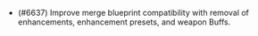 - (#6637) Improve merge blueprint compatibility with removal of enhancements, enhancement presets, and weapon Buffs.
